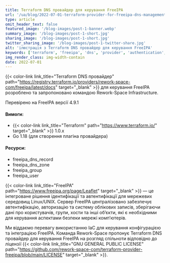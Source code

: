 ```yaml
---
title: Terraform DNS провайдер для керування FreeIPA
url: '/ua/blog/2022-07-01-terraform-provider-for-freeipa-dns-management'
type: article
omit_header_text: false
featured_image: '/blog-images/post-1-banner.webp'
summary_image: '/blog-images/post-1-short.jpg'
sharing_image: '/blog-images/post-1-short.jpg'
twitter_sharing_image: '/blog-images/post-1-twitter-share.jpg'
alt: 'ілюстрація з Terraform DNS провайдер для керування FreeIPA'
keywords: ['terraform', 'freeipa', 'dns', 'provider', 'authentication', 'authorization']
img_render_class: img-width-contain
date: 2022-07-01
---
```


{{< color-link link_title="Terraform DNS провайдер" path="https://registry.terraform.io/providers/rework-space-com/freeipa/latest/docs" target="_blank" >}}
для керування FreeIPA розроблено та запропоновано командою Rework-Space Infrastructure.

Перевірено на FreeIPA версії 4.9.1

#### Вимоги:
- {{< color-link link_title="Terraform" path="https://www.terraform.io/" target="_blank" >}} 1.0.x
- Go 1.18 (для створення плагіна провайдера)

#### Ресурси:
- freeipa_dns_record
- freeipa_dns_zone
- freeipa_group
- freeipa_user

{{< color-link link_title="FreeIPA" path="https://www.freeipa.org/page/Leaflet" target="_blank" >}}
— це інтегроване рішення ідентифікації та автентифікації для мережевих 
середовищ Linux/UNIX. Сервер FreeIPA централізовано забезпечує автентифікацію, авторизацію та систему облікових записів, 
зберігаючи дані про користувачів, групи, хости та інші об’єкти, які є необхідними для керування аспектами безпеки 
мережі комп’ютерів.

Ми віддаємо перевагу використанню IaC для керування конфігурацією та інтеграцією FreeIPA. Команда Rework-Space пропонує 
Terraform DNS провайдер для керування FreeIPA на розгляд спільноти відповідно до ліцензії
{{< color-link link_title="GNU GENERAL PUBLIC LICENSE" path="https://github.com/rework-space-com/terraform-provider-freeipa/blob/main/LICENSE" target="_blank" >}}.
